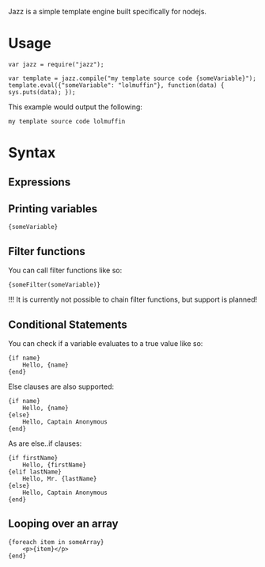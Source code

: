 Jazz is a simple template engine built specifically for nodejs.

# Usage

    var jazz = require("jazz");

    var template = jazz.compile("my template source code {someVariable}");
    template.eval({"someVariable": "lolmuffin"}, function(data) { sys.puts(data); });

This example would output the following:

    my template source code lolmuffin

# Syntax

## Expressions

## Printing variables

    {someVariable}

## Filter functions

You can call filter functions like so:

    {someFilter(someVariable)}

!!! It is currently not possible to chain filter functions, but support is planned!

## Conditional Statements

You can check if a variable evaluates to a true value like so:

    {if name}
        Hello, {name}
    {end}

Else clauses are also supported:

    {if name}
        Hello, {name}
    {else}
        Hello, Captain Anonymous
    {end}

As are else..if clauses:

    {if firstName}
        Hello, {firstName}
    {elif lastName}
        Hello, Mr. {lastName}
    {else}
        Hello, Captain Anonymous
    {end}

## Looping over an array

    {foreach item in someArray}
        <p>{item}</p>
    {end}


